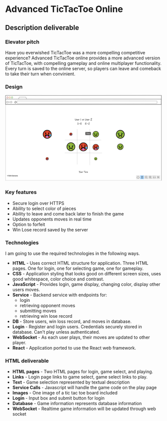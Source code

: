 # Advanced TicTacToe Online

## Description deliverable

### Elevator pitch

Have you everwished TicTacToe was a more compelling competitive experience? Advanced TicTacToe online provides a more advanced version of TicTacToe, with compelling gameplay and online multiplayer functionality. Every turn is saved to the  online  server, so  players can leave and comeback to take their turn when convinient.

### Design

![Mock](Mock-tictactoe.png)

### Key features

- Secure login over HTTPS
- Ability to select color of pieces
- Ability to leave and come back later to finish the game
- Updates opponents moves in real time
- Option to forfeit
- Win Lose record saved by the  server

### Technologies

I am going to use the required technologies in the following ways.

- **HTML** - Uses correct HTML structure for application. Three HTML pages. One for login, one for selecting game, one for gameplay.
- **CSS** - Application styling that looks good on different screen sizes, uses good whitespace, color choice and contrast.
- **JavaScript** - Provides login, game display, changing color, display other users moves.
- **Service** - Backend service with endpoints for:
  - login
  - retrieving opponent moves
  - submitting moves
  - retrieving win lose record
- **DB** - Store users, win loss record, and moves in database.
- **Login** - Register and login users. Credentials securely stored in database. Can't play unless authenticated.
- **WebSocket** - As each user plays, their moves are updated to other player.
- **React** - Application ported to use the React web framework.

### HTML deliverable

- **HTML pages** - Two HTML pages for login, game select, and playing.
- **Links** - Login page links to game select, game select links to play.
- **Text** - Game selection represented by textual description
- **Service Calls** - Javascript will handle the game code on the play page
- **Images** - One image of a tic tac toe board included
- **Login** - Input box and submit button for login
- **Database** - Game information represents database information
- **WebSocket** - Realtime game information will be updated through web socket
